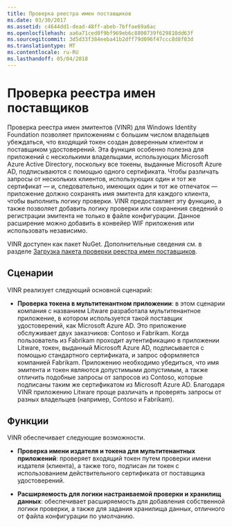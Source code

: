 ```yaml
---
title: Проверка реестра имен поставщиков
ms.date: 03/30/2017
ms.assetid: c4644dd1-dead-48ff-abeb-7bffae69a6ac
ms.openlocfilehash: aa6a71ced0f9bf969eb6c8800739f629810dd63f
ms.sourcegitcommit: 3d5d33f384eeba41b2dff79d096f47ccc8d8f03d
ms.translationtype: MT
ms.contentlocale: ru-RU
ms.lasthandoff: 05/04/2018
---
```

# <a name="validating-issuer-name-registry"></a>Проверка реестра имен поставщиков
Проверка реестра имен эмитентов (VINR) для Windows Identity Foundation позволяет приложениям с большим числом владельцев убеждаться, что входящий токен создан доверенным клиентом и поставщиком удостоверений. Эта функция особенно полезна для приложений с несколькими владельцами, использующих Microsoft Azure Active Directory, поскольку все токены, выданные Microsoft Azure AD, подписываются с помощью одного сертификата. Чтобы различать запросы от нескольких клиентов, использующих один и тот же сертификат — и, следовательно, имеющих один и тот же отпечаток — приложение должно сохранять имя эмитента для каждого клиента, чтобы выполнить логику проверки. VINR предоставляет эту функцию, а также позволяет добавить логику проверки или сохранения сведений о регистрации эмитента не только в файле конфигурации. Данное расширение можно добавить в конвейер WIF приложения или использовать независимо.  
  
 VINR доступен как пакет NuGet. Дополнительные сведения см. в разделе [Загрузка пакета проверки реестра имен поставщиков](../../../docs/framework/security/downloading-the-validating-issuer-name-registry-package.md).  
  
## <a name="scenarios"></a>Сценарии  
 VINR реализует следующий основной сценарий:  
  
-   **Проверка токена в мультитенантном приложении**: в этом сценарии компания с названием Litware разработала мультитенантное приложение, в котором используется такой поставщик удостоверений, как Microsoft Azure AD. Это приложение обслуживает двух заказчиков: Contoso и Fabrikam. Когда пользователь из Fabrikam проходит аутентификацию в приложении Litware, токен, выданный Microsoft Azure AD, подписывается с помощью стандартного сертификата, и запрос оформляется компанией Fabrikam. Приложению необходимо убедиться, что имя эмитента и токен являются допустимыми допустимым, а также отличить подобные запросы от запросов из Contoso, которые подписаны таким же сертификатом из Microsoft Azure AD. Благодаря VINR приложению Litware проще различать и проверять запросы от разных владельцев (например, Contoso и Fabrikam).  
  
## <a name="features"></a>Функции  
 VINR обеспечивает следующие возможности.  
  
-   **Проверка имени издателя и токена для мультитенантных приложений**: проверяет входящий токен путем проверки имени издателя (клиента), а также того, подписан ли токен с использованием действительного сертификата от поставщика удостоверений.  
  
-   **Расширяемость для логики настраиваемой проверки и хранилищ данных**: обеспечивает расширяемость для добавления собственной логики проверки, а также для задания хранилища данных, отличного от файла конфигурации по умолчанию.
